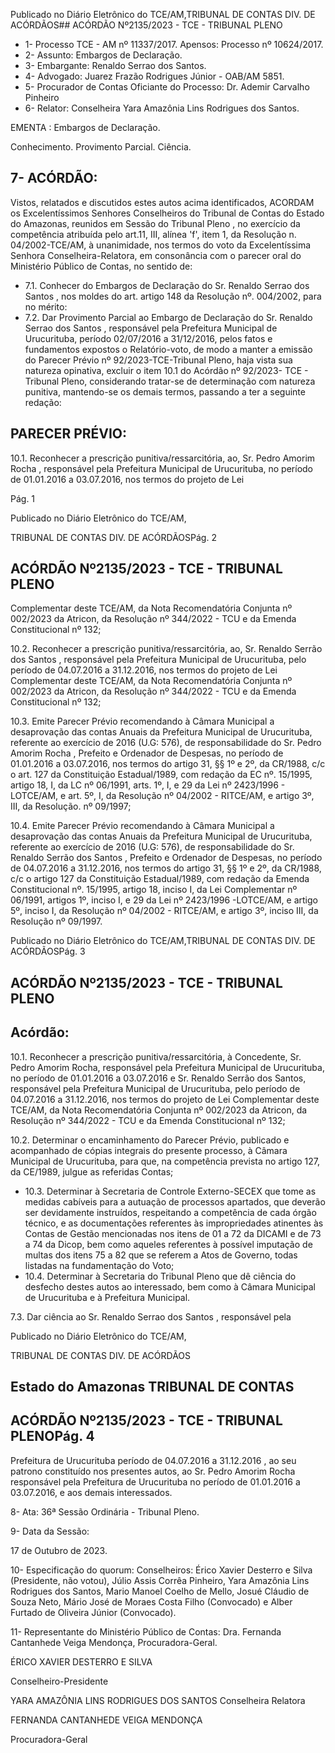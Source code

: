 Publicado  no  Diário  Eletrônico do TCE/AM,TRIBUNAL DE CONTAS DIV. DE ACÓRDÃOS## ACÓRDÃO Nº2135/2023 - TCE - TRIBUNAL PLENO

- 1- Processo TCE - AM nº 11337/2017. Apensos: Processo nº  10624/2017.
- 2- Assunto: Embargos de Declaração.
- 3- Embargante: Renaldo Serrao dos Santos.
- 4- Advogado: Juarez Frazão Rodrigues Júnior - OAB/AM 5851.
- 5- Procurador de Contas Oficiante do Processo: Dr. Ademir Carvalho Pinheiro
- 6- Relator: Conselheira Yara Amazônia Lins Rodrigues dos Santos.

EMENTA : Embargos de Declaração.

Conhecimento. Provimento Parcial. Ciência.

## 7- ACÓRDÃO:

Vistos, relatados e discutidos estes autos acima identificados, ACORDAM os Excelentíssimos Senhores Conselheiros do Tribunal de Contas do Estado do Amazonas, reunidos  em  Sessão  do Tribunal  Pleno ,  no  exercício  da  competência  atribuída  pelo art.11,  III,  alínea  'f',  item  1,  da  Resolução  n.  04/2002-TCE/AM, à  unanimidade, nos termos do voto da Excelentíssima Senhora Conselheira-Relatora, em consonância com o parecer oral do Ministério Público de Contas, no sentido de:

- 7.1. Conhecer do  Embargos  de  Declaração  do Sr.  Renaldo  Serrao  dos Santos , nos moldes do art. artigo 148 da Resolução nº. 004/2002, para no mérito:
- 7.2. Dar  Provimento  Parcial ao  Embargo de  Declaração  do Sr.  Renaldo Serrao dos Santos , responsável pela Prefeitura Municipal de Urucurituba, período 02/07/2016 a 31/12/2016, pelos fatos e fundamentos  expostos  o  Relatório-voto,  de  modo  a  manter  a emissão  do  Parecer  Prévio  nº  92/2023-TCE-Tribunal  Pleno,  haja vista  sua  natureza  opinativa, excluir o  item  10.1  do  Acórdão  nº 92/2023- TCE - Tribunal Pleno, considerando tratar-se de determinação com natureza punitiva, mantendo-se os demais termos, passando a ter a seguinte redação:

## PARECER PRÉVIO:

10.1. Reconhecer a prescrição punitiva/ressarcitória, ao, Sr. Pedro Amorim Rocha ,  responsável pela Prefeitura Municipal de Urucurituba, no período de 01.01.2016 a 03.07.2016, nos termos do projeto de Lei

Pág. 1

Publicado  no  Diário  Eletrônico do TCE/AM,

TRIBUNAL DE CONTAS DIV. DE ACÓRDÃOSPág. 2

## ACÓRDÃO Nº2135/2023 - TCE - TRIBUNAL PLENO

Complementar deste TCE/AM, da Nota Recomendatória Conjunta nº 002/2023 da Atricon,  da  Resolução  nº  344/2022  -  TCU  e  da Emenda Constitucional nº 132;

10.2. Reconhecer a prescrição punitiva/ressarcitória, ao, Sr. Renaldo  Serrão dos Santos , responsável pela Prefeitura Municipal de Urucurituba, pelo período de 04.07.2016 a 31.12.2016,  nos  termos  do  projeto de  Lei  Complementar  deste  TCE/AM,  da  Nota Recomendatória Conjunta nº 002/2023 da Atricon,  da  Resolução  nº  344/2022  -  TCU  e  da Emenda Constitucional nº 132;

10.3. Emite Parecer Prévio recomendando  à Câmara  Municipal  a  desaprovação  das  contas Anuais  da  Prefeitura  Municipal  de  Urucurituba, referente  ao  exercício  de  2016  (U.G:  576),  de responsabilidade  do Sr.  Pedro  Amorim  Rocha , Prefeito e Ordenador de Despesas, no período de 01.01.2016  a  03.07.2016,  nos  termos  do  artigo 31,  §§  1º  e  2º,  da  CR/1988,  c/c  o  art.  127  da Constituição Estadual/1989, com redação da EC nº.  15/1995, artigo 18, I, da LC nº 06/1991, arts. 1º,  I,  e  29  da  Lei  nº  2423/1996  -  LOTCE/AM,  e art. 5º, I, da Resolução nº 04/2002 - RITCE/AM, e artigo 3º, III, da Resolução. nº 09/1997;

10.4. Emite Parecer Prévio recomendando  à Câmara  Municipal  a  desaprovação  das  contas Anuais  da  Prefeitura  Municipal  de  Urucurituba, referente  ao  exercício  de  2016  (U.G:  576),  de responsabilidade  do Sr. Renaldo  Serrão  dos Santos ,  Prefeito  e  Ordenador  de  Despesas,  no período de 04.07.2016 a 31.12.2016, nos termos do artigo 31, §§ 1º e 2º, da CR/1988, c/c o artigo 127 da Constituição Estadual/1989, com redação da Emenda Constitucional nº. 15/1995, artigo 18, inciso I, da Lei Complementar nº 06/1991, artigos 1º, inciso I, e 29 da Lei nº 2423/1996 -LOTCE/AM, e artigo 5º, inciso I, da Resolução nº 04/2002  -  RITCE/AM,  e  artigo  3º,  inciso  III,  da Resolução nº 09/1997.

Publicado  no  Diário  Eletrônico do TCE/AM,TRIBUNAL DE CONTAS DIV. DE ACÓRDÃOSPág. 3

## ACÓRDÃO Nº2135/2023 - TCE - TRIBUNAL PLENO

## Acórdão:

10.1. Reconhecer a prescrição punitiva/ressarcitória,  à  Concedente,  Sr.  Pedro Amorim Rocha, responsável pela Prefeitura Municipal de Urucurituba, no período de 01.01.2016  a  03.07.2016  e  Sr.  Renaldo  Serrão dos Santos, responsável pela Prefeitura Municipal de  Urucurituba,  pelo  período  de  04.07.2016  a 31.12.2016, nos termos do projeto de Lei Complementar deste TCE/AM, da Nota Recomendatória Conjunta nº 002/2023 da Atricon,  da  Resolução  nº  344/2022  -  TCU  e  da Emenda Constitucional nº 132;

10.2.  Determinar  o  encaminhamento  do  Parecer Prévio, publicado e acompanhado  de  cópias integrais do presente processo, à Câmara Municipal de Urucurituba, para que, na competência prevista no artigo 127, da CE/1989, julgue as referidas Contas;

- 10.3. Determinar à Secretaria de Controle Externo-SECEX  que  tome  as  medidas  cabíveis para  a  autuação  de  processos  apartados,  que deverão ser  devidamente instruídos,  respeitando a competência  de  cada  órgão  técnico,  e  as documentações referentes às impropriedades atinentes às Contas de Gestão mencionadas nos itens  de  01  a  72  da  DICAMI  e  de  73  a  74  da Dicop,  bem  como  aqueles  referentes  à  possível imputação  de  multas  dos  itens  75  a  82  que  se referem  a  Atos  de  Governo,  todas  listadas  na fundamentação do Voto;
- 10.4.  Determinar  à  Secretaria  do  Tribunal  Pleno que  dê  ciência  do  desfecho  destes  autos  ao interessado,  bem  como  à  Câmara  Municipal  de Urucurituba e à Prefeitura Municipal.

7.3. Dar  ciência ao Sr.  Renaldo  Serrao  dos  Santos ,  responsável  pela

Publicado  no  Diário  Eletrônico do TCE/AM,

TRIBUNAL DE CONTAS DIV. DE ACÓRDÃOS

## Estado do Amazonas TRIBUNAL DE CONTAS

## ACÓRDÃO Nº2135/2023 - TCE - TRIBUNAL PLENOPág. 4

Prefeitura de Urucurituba período de 04.07.2016 a 31.12.2016 , ao seu patrono constituído nos presentes autos,  ao Sr. Pedro Amorim Rocha responsável pela Prefeitura de Urucurituba no período de 01.01.2016 a 03.07.2016, e aos demais interessados.

8- Ata: 36ª Sessão Ordinária - Tribunal Pleno.

9- Data da Sessão:

17 de Outubro de 2023.

10-  Especificação do quorum: Conselheiros: Érico Xavier Desterro e Silva (Presidente, não votou),  Júlio  Assis  Corrêa  Pinheiro,  Yara  Amazônia  Lins  Rodrigues  dos  Santos, Mario Manoel Coelho de Mello, Josué Cláudio de Souza Neto, Mário José de Moraes Costa Filho (Convocado) e Alber Furtado de Oliveira Júnior (Convocado).

11-  Representante do Ministério Público de Contas: Dra. Fernanda Cantanhede Veiga Mendonça, Procuradora-Geral.

ÉRICO XAVIER DESTERRO E SILVA

Conselheiro-Presidente

YARA AMAZÔNIA LINS RODRIGUES DOS SANTOS Conselheira Relatora

FERNANDA CANTANHEDE VEIGA MENDONÇA

Procuradora-Geral
